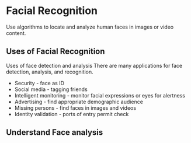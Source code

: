# Facial Recognition
Use algorithms to locate and analyze human faces in images or video content.

## Uses of Facial Recognition
Uses of face detection and analysis
There are many applications for face detection, analysis, and recognition. 

- Security - face as ID
- Social media - tagging friends
- Intelligent monitoring - monitor facial expressions or eyes for alertness
- Advertising - find appropriate demographic audience
- Missing persons - find faces in images and videos
- Identity validation - ports of entry permit check

## Understand Face analysis
